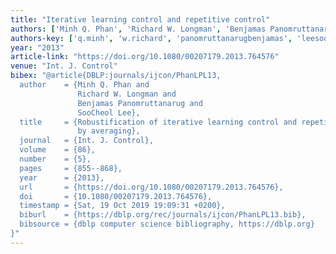 ```yaml
---
title: "Iterative learning control and repetitive control"
authors: ['Minh Q. Phan', 'Richard W. Longman', 'Benjamas Panomruttanarug', 'SooCheol Lee']
authors-key: ['q.minh', 'w.richard', 'panomruttanarugbenjamas', 'leesoocheol']
year: "2013"
article-link: "https://doi.org/10.1080/00207179.2013.764576"
venue: "Int. J. Control"
bibex: "@article{DBLP:journals/ijcon/PhanLPL13,
  author    = {Minh Q. Phan and
               Richard W. Longman and
               Benjamas Panomruttanarug and
               SooCheol Lee},
  title     = {Robustification of iterative learning control and repetitive control
               by averaging},
  journal   = {Int. J. Control},
  volume    = {86},
  number    = {5},
  pages     = {855--868},
  year      = {2013},
  url       = {https://doi.org/10.1080/00207179.2013.764576},
  doi       = {10.1080/00207179.2013.764576},
  timestamp = {Sat, 19 Oct 2019 19:09:31 +0200},
  biburl    = {https://dblp.org/rec/journals/ijcon/PhanLPL13.bib},
  bibsource = {dblp computer science bibliography, https://dblp.org}
}"
---
```

